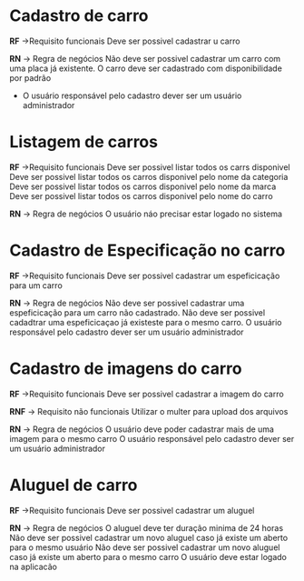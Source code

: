 # Cadastro de carro

**RF** ->Requisito funcionais
Deve ser possivel cadastrar u carro

**RN** -> Regra de negócios
Não deve ser possivel cadastrar um carro com uma placa já existente.
O carro deve ser cadastrado com disponibilidade por padrão

- O usuário responsável pelo cadastro dever ser um usuário administrador

# Listagem de carros

**RF** ->Requisito funcionais
Deve ser possivel listar todos os carrs disponivel
Deve ser possivel listar todos os carros disponivel pelo nome da categoria
Deve ser possivel listar todos os carros disponivel pelo nome da marca
Deve ser possivel listar todos os carros disponivel pelo nome do carro

**RN** -> Regra de negócios
O usuário náo precisar estar logado no sistema

# Cadastro de Especificação no carro

**RF** ->Requisito funcionais
Deve ser possivel cadastrar um espeficicação para um carro

**RN** -> Regra de negócios
Não deve ser possivel cadastrar uma espeficicação para um carro não cadastrado.
Não deve ser possivel cadadtrar uma espeficicaçao já existeste para o mesmo carro.
O usuário responsável pelo cadastro dever ser um usuário administrador

# Cadastro de imagens do carro

**RF** ->Requisito funcionais
Deve ser possivel cadastrar a imagem do carro

**RNF** -> Requisito não funcionais
Utilizar o multer para upload dos arquivos

**RN** -> Regra de negócios
O usuário deve poder cadastrar mais de uma imagem para o mesmo carro
O usuário responsável pelo cadastro dever ser um usuário administrador

# Aluguel de carro

**RF** ->Requisito funcionais
Deve ser possivel cadastrar um aluguel

**RN** -> Regra de negócios
O aluguel deve ter duração minima de 24 horas
Não deve ser possivel cadastrar um novo aluguel caso já existe um aberto para o mesmo usuário
Não deve ser possivel cadastrar um novo aluguel caso já existe um aberto para o mesmo carro
O usuário deve estar logado na aplicacão
